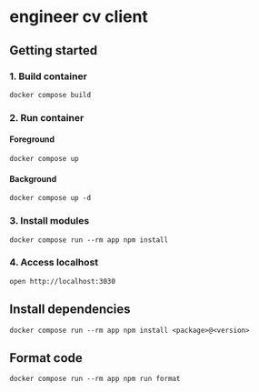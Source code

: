 # engineer cv client

## Getting started

### 1. Build container

```shell
docker compose build
```

### 2. Run container

#### Foreground

```shell
docker compose up
```

#### Background

```shell
docker compose up -d
```

### 3. Install modules

```shell
docker compose run --rm app npm install
```

### 4. Access localhost

```shell
open http://localhost:3030
```

## Install dependencies

```shell
docker compose run --rm app npm install <package>@<version>
```

## Format code

```shell
docker compose run --rm app npm run format
```
